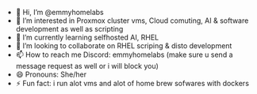 - 👋 Hi, I’m @emmyhomelabs
- 👀 I’m interested in Proxmox cluster vms, Cloud comuting, AI & software development as well as scripting 
- 🌱 I’m currently learning selfhosted AI, RHEL
- 💞️ I’m looking to collaborate on RHEL scriping & disto development
- 📫 How to reach me Discord: emmyhomelabs (make sure u send a message request as well or i will block you)
- 😄 Pronouns: She/her
- ⚡ Fun fact: i run alot vms and alot of home brew sofwares with dockers 

<!---
emmyhomelabs/emmyhomelabs is a ✨ special ✨ repository because its `README.md` (this file) appears on your GitHub profile.
You can click the Preview link to take a look at your changes.
--->
